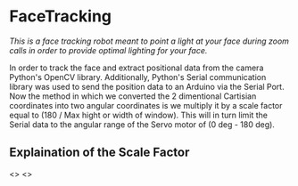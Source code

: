 # FaceTracking

*This is a face tracking robot meant to point a light at your face during zoom calls in order to provide optimal lighting for your face.*

In order to track the face and extract positional data from the camera Python's OpenCV library. Additionally, Python's Serial communication library was used to send the position data to an Arduino via the Serial Port. Now the method in which we converted the 2 dimentional Cartisian coordinates into two angular coordinates is we multiply it by a scale factor equal to (180 / Max hight or width of window). This will in turn limit the Serial data to the angular range of the Servo motor of (0 deg - 180 deg).

## Explaination of the Scale Factor 

<<insert images of cartisian to angular coordinates>>
<<also explain changes to range of>>
  



